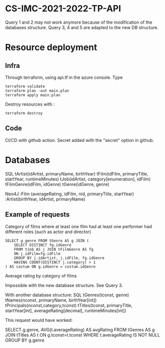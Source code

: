 # CS-IMC-2021-2022-TP-API

Query 1 and 2 may not work anymore because of the modification of the databases structure. Query 3, 4 and 5 are adapted to the new DB structure.

# Resource deployment
## Infra
Through terraform, using api.tf in the azure console.
Type 
```
terraform validate
terraform plan -out main.plan
terraform apply main.plan
```

Destroy resources with :

```
terraform destroy
```

## Code
CI/CD with github action. Secret added with the "secret" option in github.


# Databases
SQL
tArtist(idArtist, primaryName, birthYear)
tFilm(idFilm, primaryTitle, startYear, runtimeMinutes)
tJob(idArtist, category[enumeration], idFilm)
tFilmGenre(idFilm, idGenre)
tGenre(idGenre, genre)

Neo4J
:Film (averageRating, idFilm, nid, primaryTitle, startYear)
:Artist(birthYear, idArtist, primaryName)


## Example of requests
Category of films where at least one film had at least one performer had different roles (such as actor and director)

```
SELECT g.genre FROM tGenre AS g JOIN (
    SELECT DISTINCT fg.idGenre
    FROM tJob AS j JOIN tFilmGenre AS fg
    ON j.idFilm=fg.idFilm
    GROUP BY j.idArtist, j.idFilm, fg.idGenre
    HAVING COUNT(DISTINCT j.category) > 1
) AS costum ON g.idGenre = costum.idGenre
```

Average rating by category of films

Impossible with the new database structure. See Query 3. 

With another database structure:
SQL
tGenres(tconst, genre)
tNames(nconst, primaryName, birthYear[int])
tPrincipals(nconst,category,tconst)
tTitles(tconst, primaryTitle, startYear[int], averageRating[decimal], runtimeMinutes[int])

This request would have worked:

SELECT g.genre, AVG(t.averageRating) AS avgRating 
FROM tGenres AS g JOIN tTitles AS t ON g.tconst=t.tconst 
WHERE t.averageRating IS NOT NULL 
GROUP BY g.genre







